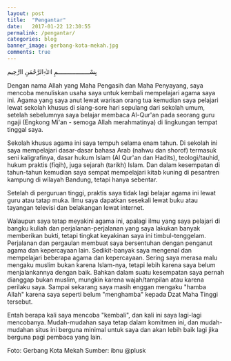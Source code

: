 ```yaml
---
layout: post
title:  "Pengantar"
date:   2017-01-22 12:30:55
permalink: /pengantar/
categories: blog
banner_image: gerbang-kota-mekah.jpg
comments: true
---
```


بِسْــــــــــــــــــمِ اﷲِالرَّحْمَنِ اارَّحِيم

Dengan nama Allah yang Maha Pengasih dan Maha Penyayang, saya mencoba menuliskan usaha saya untuk kembali mempelajari agama saya ini. Agama yang saya anut lewat warisan orang tua kemudian saya pelajari lewat sekolah khusus di siang-sore hari sepulang dari sekolah umum, setelah sebelumnya saya belajar membaca Al-Qur'an pada seorang guru ngaji (Engkong Mi'an - semoga Allah merahmatinya) di lingkungan tempat tinggal saya.

Sekolah khusus agama ini saya tempuh selama enam tahun. Di sekolah ini saya mempelajari dasar-dasar bahasa Arab (nahwu dan shorof) termasuk seni kaligrafinya, dasar hukum Islam (Al Qur'an dan Hadits), teologi/tauhid, hukum praktis (fiqih), juga sejarah (tarikh) Islam. Dan dalam kesempatan di tahun-tahun kemudian saya sempat mempelajari kitab kuning di pesantren kampung di wilayah Bandung, tetapi hanya sebentar.

Setelah di perguruan tinggi, praktis saya tidak lagi belajar agama ini lewat guru atau tatap muka. Ilmu saya dapatkan sesekali lewat buku atau tayangan televisi dan belakangan lewat internet.

Walaupun saya tetap meyakini agama ini, apalagi ilmu yang saya pelajari di bangku kuliah dan perjalanan-perjalanan yang saya lakukan banyak memberikan bukti, tetapi tingkat keyakinan saya ini timbul-tenggelam. Perjalanan dan pergaulan membuat saya bersentuhan dengan penganut agama dan kepercayaan lain. Sedikit-banyak saya mengenal dan mempelajari beberapa agama dan kepercayaan. Sering saya merasa malu mengaku muslim bukan karena Islam-nya, tetapi lebih karena saya belum menjalankannya dengan baik. Bahkan dalam suatu kesempatan saya pernah dianggap bukan muslim, mungkin karena wajah/tampilan atau karena perilaku saya. Sampai sekarang saya masih enggan mengaku "hamba Allah" karena saya seperti belum "menghamba" kepada Dzat Maha Tinggi tersebut.

Entah berapa kali saya mencoba "kembali", dan kali ini saya lagi-lagi mencobanya. Mudah-mudahan saya tetap dalam komitmen ini, dan mudah-mudahan situs ini berguna minimal untuk saya dan akan lebih baik lagi jika berguna pagi pembaca yang lain.

<div id="sumber" class="smaller">
Foto: Gerbang Kota Mekah  
Sumber: ibnu @plusk
</div>
